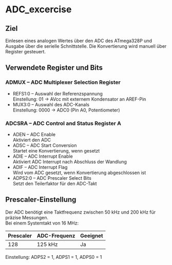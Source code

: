 # ADC_excercise

## Ziel
Einlesen eines analogen Wertes über den ADC des ATmega328P und Ausgabe über die serielle Schnittstelle. Die Konvertierung wird manuell über Register gesteuert.

## Verwendete Register und Bits

### ADMUX – ADC Multiplexer Selection Register
- REFS1:0 – Auswahl der Referenzspannung  
  Einstellung: 01 → AVcc mit externem Kondensator an AREF-Pin
- MUX3:0 – Auswahl des ADC-Kanals  
  Einstellung: 0000 → ADC0 (Pin A0, Potentiometer)

### ADCSRA – ADC Control and Status Register A
- ADEN – ADC Enable  
  Aktiviert den ADC
- ADSC – ADC Start Conversion  
  Startet eine Konvertierung, wenn gesetzt
- ADIE – ADC Interrupt Enable  
  Aktiviert ADC Interrupt nach Abschluss der Wandlung
- ADIF – ADC Interrupt Flag  
  Wird vom ADC gesetzt, wenn Konvertierung abgeschlossen ist
- ADPS2:0 – ADC Prescaler Select Bits  
  Setzt den Teilerfaktor für den ADC-Takt

## Prescaler-Einstellung

Der ADC benötigt eine Taktfrequenz zwischen 50 kHz und 200 kHz für präzise Messungen.  
Bei einem Systemtakt von 16 MHz:

| Prescaler | ADC-Frequenz | Geeignet |
|-----------|---------------|----------|
| 128       | 125 kHz       | Ja       |

Einstellung: ADPS2 = 1, ADPS1 = 1, ADPS0 = 1
